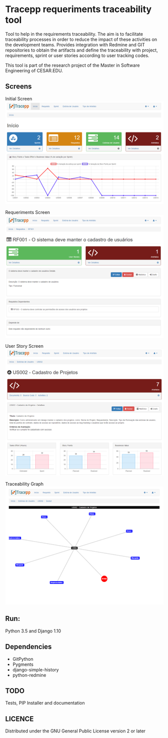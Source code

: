 <H1>Tracepp requeriments traceability tool</H1>
<p>Tool to help in the requirements traceability. The aim is to facilitate traceability
processes in order to reduce the impact of these activities on the development teams.
Provides integration with Redmine and GIT repositories to obtain the artifacts and define the traceability with project, requirements,
sprint or user stories according to user tracking codes.
</p>
<P>This tool is part of the research project of the Master in Software Engineering of CESAR.EDU.</P>
<h2>Screens</h2>
<P>Initial Screen
<img src="screens/screen1.png"></p>
<p>Requeriments Screen<img src="screens/screen2.png"></p>
<p>User Story Screen<img src="screens/screen3.png"></p>
<p>Traceability Graph<img src="screens/screen4.png"></p>


<h2>Run:</h2>
<p>Python 3.5 and Django 1.10</p>

<h2>Dependencies</h2>
<ul>
<li>GitPython</li>
<li>Pygments</li>
<li>django-simple-history</li>
<li>python-redmine</li>
</ul>

<h2>TODO</h2>
<p>Tests,  PIP Installer and documentation</p>

<h2>LICENCE</h2>
<p>Distributed under the GNU General Public License version 2 or later</p>